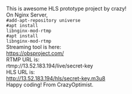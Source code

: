 This is awesome HLS prototype project by crazy! <br>
On Nginx Server, <br>
<code>#add-apt-repository universe</code><br>
<code>#apt install libnginx-mod-rtmp</code><br>
<code>#apt install libnginx-mod-rtmp</code><br>
Streaming tool is here: <br>
https://obsproject.com/  <br>
RTMP URL is:  <br>
rtmp://13.52.183.194/live/secret-key  <br>
HLS URL is:  <br>
http://13.52.183.194/hls/secret-key.m3u8  <br>
Happy coding! From CrazyOptimist.